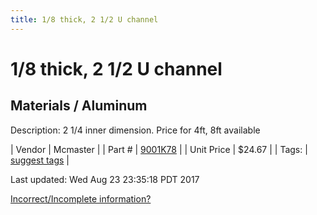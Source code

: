 ```yaml
---
title: 1/8 thick, 2 1/2 U channel
---
```


# 1/8 thick, 2 1/2 U channel
## Materials / Aluminum
Description: 	2 1/4 inner dimension. Price for 4ft, 8ft available 

| Vendor | Mcmaster | 
| Part # | [9001K78](https://www.mcmaster.com/#9001K78) | 
| Unit Price | $24.67 | 
| Tags: | [suggest tags](https://docs.google.com/forms/d/e/1FAIpQLSeWyY8v3RgOty-MyWmh9U0iivNYN_molChYyS-0U-o-kOAv_g/viewform) | 

Last updated: Wed Aug 23 23:35:18 PDT 2017

 [Incorrect/Incomplete information?](https://docs.google.com/forms/d/e/1FAIpQLSeWyY8v3RgOty-MyWmh9U0iivNYN_molChYyS-0U-o-kOAv_g/viewform)